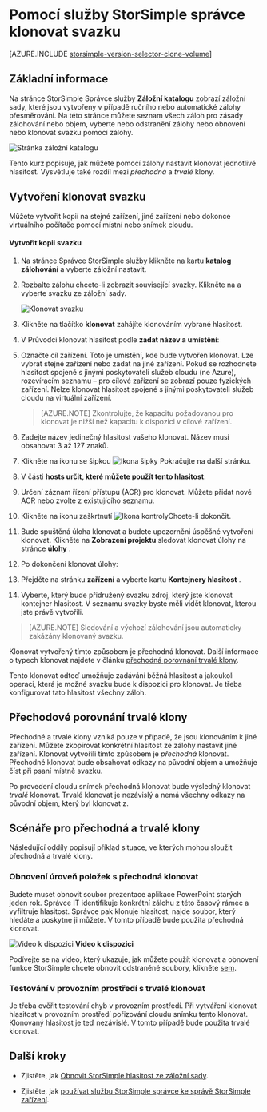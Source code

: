 <properties
   pageTitle="Klonovat hlasitost StorSimple | Microsoft Azure"
   description="Popisuje různé klonovat typů a jejich použití a vysvětluje, jak můžete pomocí zálohy nastavit klonovat jednotlivé hlasitost."
   services="storsimple"
   documentationCenter="NA"
   authors="alkohli"
   manager="carmonm"
   editor="" />
<tags 
   ms.service="storsimple"
   ms.devlang="NA"
   ms.topic="article"
   ms.tgt_pltfrm="NA"
   ms.workload="TBD"
   ms.date="08/17/2016"
   ms.author="alkohli" />

# <a name="use-the-storsimple-manager-service-to-clone-a-volume"></a>Pomocí služby StorSimple správce klonovat svazku

[AZURE.INCLUDE [storsimple-version-selector-clone-volume](../../includes/storsimple-version-selector-clone-volume.md)]

## <a name="overview"></a>Základní informace

Na stránce StorSimple Správce služby **Záložní katalogu** zobrazí záložní sady, které jsou vytvořeny v případě ručního nebo automatické zálohy přesměrováni. Na této stránce můžete seznam všech záloh pro zásady zálohování nebo objem, vyberte nebo odstranění zálohy nebo obnovení nebo klonovat svazku pomocí zálohy.

![Stránka záložní katalogu](./media/storsimple-clone-volume/HCS_BackupCatalog.png)  

Tento kurz popisuje, jak můžete pomocí zálohy nastavit klonovat jednotlivé hlasitost. Vysvětluje také rozdíl mezi *přechodná* a *trvalé* klony. 

## <a name="create-a-clone-of-a-volume"></a>Vytvoření klonovat svazku

Můžete vytvořit kopií na stejné zařízení, jiné zařízení nebo dokonce virtuálního počítače pomocí místní nebo snímek cloudu.

#### <a name="to-clone-a-volume"></a>Vytvořit kopii svazku

1. Na stránce Správce StorSimple služby klikněte na kartu **katalog zálohování** a vyberte záložní nastavit.

2. Rozbalte zálohu chcete-li zobrazit související svazky. Klikněte na a vyberte svazku ze záložní sady.

     ![Klonovat svazku](./media/storsimple-clone-volume/HCS_Clone.png) 

3. Klikněte na tlačítko **klonovat** zahájíte klonováním vybrané hlasitost.

4. V Průvodci klonovat hlasitost podle **zadat název a umístění**:

  1. Označte cíl zařízení. Toto je umístění, kde bude vytvořen klonovat. Lze vybrat stejné zařízení nebo zadat na jiné zařízení. Pokud se rozhodnete hlasitost spojené s jinými poskytovateli služeb cloudu (ne Azure), rozevíracím seznamu – pro cílové zařízení se zobrazí pouze fyzických zařízení. Nelze klonovat hlasitost spojené s jinými poskytovateli služeb cloudu na virtuální zařízení.

        >  [AZURE.NOTE] Zkontrolujte, že kapacitu požadovanou pro klonovat je nižší než kapacitu k dispozici v cílové zařízení.
  2. Zadejte název jedinečný hlasitost vašeho klonovat. Název musí obsahovat 3 až 127 znaků.
  3. Klikněte na ikonu se šipkou ![Ikona šipky](./media/storsimple-clone-volume/HCS_ArrowIcon.png) Pokračujte na další stránku.

5. V části **hosts určit, které můžete použít tento hlasitost**:

  1. Určení záznam řízení přístupu (ACR) pro klonovat. Můžete přidat nové ACR nebo zvolte z existujícího seznamu.
  2. Klikněte na ikonu zaškrtnutí ![Ikona kontroly](./media/storsimple-clone-volume/HCS_CheckIcon.png)Chcete-li dokončit.

6. Bude spuštěná úloha klonovat a budete upozorněni úspěšné vytvoření klonovat. Klikněte na **Zobrazení projektu** sledovat klonovat úlohy na stránce **úlohy** .

7. Po dokončení klonovat úlohy:

  1. Přejděte na stránku **zařízení** a vyberte kartu **Kontejnery hlasitost** . 
  2. Vyberte, který bude přidružený svazku zdroj, který jste klonovat kontejner hlasitost. V seznamu svazky byste měli vidět klonovat, kterou jste právě vytvořili.

>[AZURE.NOTE] Sledování a výchozí zálohování jsou automaticky zakázány klonovaný svazku.

Klonovat vytvořený tímto způsobem je přechodná klonovat. Další informace o typech klonovat najdete v článku [přechodná porovnání trvalé klony](#transient-vs.-permanent-clones).

Tento klonovat odteď umožňuje zadávání běžná hlasitost a jakoukoli operaci, která je možné svazku bude k dispozici pro klonovat. Je třeba konfigurovat tato hlasitost všechny záloh.

## <a name="transient-vs-permanent-clones"></a>Přechodové porovnání trvalé klony

Přechodné a trvalé klony vzniká pouze v případě, že jsou klonováním k jiné zařízení. Můžete zkopírovat konkrétní hlasitost ze zálohy nastavit jiné zařízení. Klonovat vytvořili tímto způsobem je *přechodná* klonovat. Přechodné klonovat bude obsahovat odkazy na původní objem a umožňuje číst při psaní místně svazku. 

Po provedení cloudu snímek přechodná klonovat bude výsledný klonovat *trvalé* klonovat. Trvalé klonovat je nezávislý a nemá všechny odkazy na původní objem, který byl klonovat z.  

## <a name="scenarios-for-transient-and-permanent-clones"></a>Scénáře pro přechodná a trvalé klony

Následující oddíly popisují příklad situace, ve kterých mohou sloužit přechodná a trvalé klony.

### <a name="item-level-recovery-with-a-transient-clone"></a>Obnovení úroveň položek s přechodná klonovat

Budete muset obnovit soubor prezentace aplikace PowerPoint starých jeden rok. Správce IT identifikuje konkrétní zálohu z této časový rámec a vyfiltruje hlasitost. Správce pak klonuje hlasitost, najde soubor, který hledáte a poskytne ji můžete. V tomto případě bude použita přechodná klonovat. 
 
![Video k dispozici](./media/storsimple-clone-volume/Video_icon.png) **Video k dispozici**

Podívejte se na video, který ukazuje, jak můžete použít klonovat a obnovení funkce StorSimple chcete obnovit odstraněné soubory, klikněte [sem](https://azure.microsoft.com/documentation/videos/storsimple-recover-deleted-files-with-storsimple/).

### <a name="testing-in-the-production-environment-with-a-permanent-clone"></a>Testování v provozním prostředí s trvalé klonovat

Je třeba ověřit testování chyb v provozním prostředí. Při vytváření klonovat hlasitost v provozním prostředí pořizování cloudu snímku tento klonovat. Klonovaný hlasitost je teď nezávislé. V tomto případě bude použita trvalé klonovat.

## <a name="next-steps"></a>Další kroky
- Zjistěte, jak [Obnovit StorSimple hlasitost ze záložní sady](storsimple-restore-from-backup-set.md).

- Zjistěte, jak [používat službu StorSimple správce ke správě StorSimple zařízení](storsimple-manager-service-administration.md).

 
